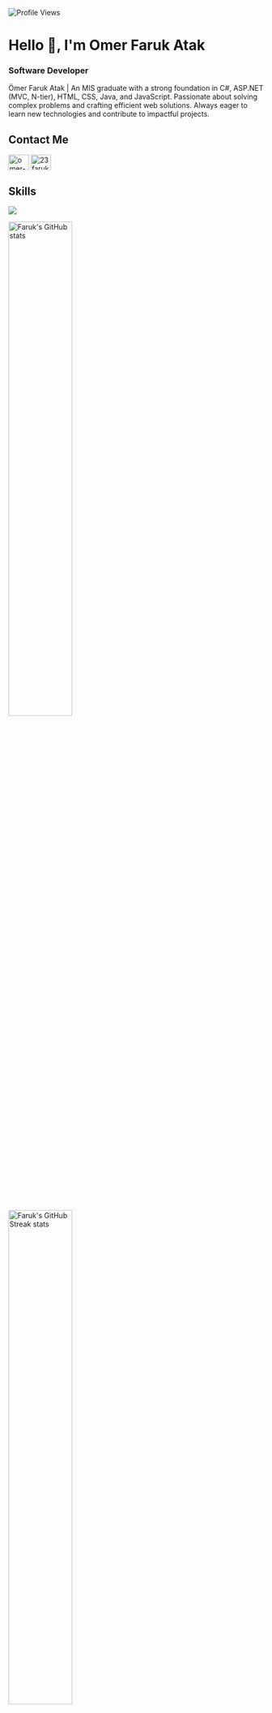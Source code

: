 ![Profile Views](https://komarev.com/ghpvc/?username=farukpie&style=flat)
# Hello 👋, I'm Omer Faruk Atak
### Software Developer

Ömer Faruk Atak | An MIS graduate with a strong foundation in C#, ASP.NET (MVC, N-tier), HTML, CSS, Java, and JavaScript. Passionate about solving complex problems and crafting efficient web solutions. Always eager to learn new technologies and contribute to impactful projects.

## Contact Me
<p><a href="https://linkedin.com/in/omer-faruk-atak-551025243" target="blank"><img align="center" src="https://raw.githubusercontent.com/rahuldkjain/github-profile-readme-generator/master/src/images/icons/Social/linked-in-alt.svg" alt="omer-faruk-atak-551025243" height="30" width="40" /></a>
<a href="https://instagram.com/23farukavage" target="blank"><img align="center" src="https://raw.githubusercontent.com/rahuldkjain/github-profile-readme-generator/master/src/images/icons/Social/instagram.svg" alt="23faruksavage" height="30" width="40" /></a></p>

## Skills

<p align="left">
  <a href="https://skillicons.dev">
    <img src="https://skillicons.dev/icons?i=cs,dotnet,react,js,express,mongodb," />
  </a>

</p>



<img width="50%" src="https://github-readme-stats-five-topaz-76.vercel.app/api?username=farukpie&show_icons=true&theme=radical" alt="Faruk's GitHub stats"></img> <!-- Thanks @onuralpszr -->
<img width="50%" src="https://ghstats.onuralpsezer.com/?user=farukpie&theme=radical&hide_border=false" alt="Faruk's GitHub Streak stats"></img>


